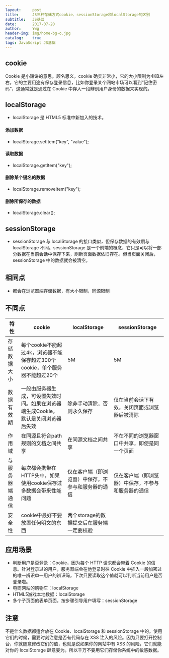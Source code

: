 ```yaml
---
layout:     post
title:      JS三种存储方式cookie、sessionStorage和localStorage的区别
subtitle:   JS基础
date:       2017-07-20
author:     Ywg
header-img: img/home-bg-o.jpg
catalog:    true
tags: JavaScript JS基础
---
```

## cookie
Cookie 是小甜饼的意思。顾名思义，cookie 确实非常小，它的大小限制为4KB左右，它的主要用途有保存登录信息，比如你登录某个网站市场可以看到“记住密码”，这通常就是通过在 Cookie 中存入一段辨别用户身份的数据来实现的。

## localStorage
- localStorage 是 HTML5 标准中新加入的技术。

#### 添加数据
- localStorage.setItem("key", "value");
#### 读取数据
- localStorage.getItem("key");
#### 删除某个键名的数据
- localStorage.removeItem("key");
#### 删除所保存的数据
- localStorage.clear();

## sessionStorage
- sessionStorage 与 localStorage 的接口类似，但保存数据的有效期与 localStorage 不同。sessionStorage 是一个前端的概念，它只是可以将一部分数据在当前会话中保存下来，刷新页面数据依旧存在。但当页面关闭后，sessionStorage 中的数据就会被清空。

## 相同点
- 都会在浏览器端存储数据，有大小限制，同源限制

## 不同点

特性 | cookie | localStorage | sessionStorage
------------ | ------------- | ------------- | -------------
存储数据大小 | 每个cookie不能超过4k，浏览器不能保存超过300个cookie，单个服务器不能超过20个 | 5M | 5M
数据有效期 | 一般由服务器生成，可设置失效时间。如果在浏览器端生成Cookie，默认是关闭浏览器后失效 | 除非手动清除，否则永久保存 | 仅在当前会话下有效，关闭页面或浏览器后被清除
作用域 | 在同源且符合path规则的文档之间共享 | 在同源文档之间共享 | 不在不同的浏览器窗口中共享，即使是同一个页面
与服务器端通信 | 每次都会携带在HTTP头中，如果使用cookie保存过多数据会带来性能问题 | 仅在客户端（即浏览器）中保存，不参与和服务器的通信 | 仅在客户端（即浏览器）中保存，不参与和服务器的通信
安全性 | cookie中最好不要放置任何明文的东西 | 两个storage的数据提交后在服务端一定要校验 
## 应用场景
- 判断用户是否登录：Cookie，因为每个 HTTP 请求都会带着 Cookie 的信息。针对登录过的用户，服务器端会在他登录时往 Cookie 中插入一段加密过的唯一辨识单一用户的辨识码，下次只要读取这个值就可以判断当前用户是否登录啦。
- 电商网站的购物车：localStorage
- HTML5游戏本地数据：localStorage
- 多个子页面的表单页面，按步骤引导用户填写：sessionStorage 

## 注意
不是什么数据都适合放在 Cookie、localStorage 和 sessionStorage 中的。使用它们的时候，需要时刻注意是否有代码存在 XSS 注入的风险。因为只要打开控制台，你就随意修改它们的值，也就是说如果你的网站中有 XSS 的风险，它们就能对你的 localStorage 肆意妄为。所以千万不要用它们存储你系统中的敏感数据。
```
```
